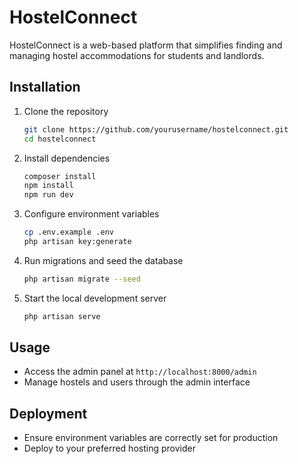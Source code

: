 # HostelConnect

HostelConnect is a web-based platform that simplifies finding and managing hostel accommodations for students and landlords.

## Installation

1. Clone the repository
    ```bash
    git clone https://github.com/yourusername/hostelconnect.git
    cd hostelconnect
    ```

2. Install dependencies
    ```bash
    composer install
    npm install
    npm run dev
    ```

3. Configure environment variables
    ```bash
    cp .env.example .env
    php artisan key:generate
    ```

4. Run migrations and seed the database
    ```bash
    php artisan migrate --seed
    ```

5. Start the local development server
    ```bash
    php artisan serve
    ```

## Usage

- Access the admin panel at `http://localhost:8000/admin`
- Manage hostels and users through the admin interface

## Deployment

- Ensure environment variables are correctly set for production
- Deploy to your preferred hosting provider
